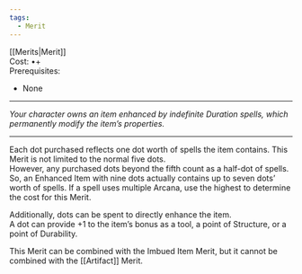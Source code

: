 ```yaml
---
tags:
  - Merit
---
```


[[Merits|Merit]]\
Cost: •+\
Prerequisites:
- None

---

_Your character owns an item enhanced by indefinite Duration spells, which permanently modify the item’s properties._

---

Each dot purchased reflects one dot worth of spells the item contains. This Merit is not limited to the normal five dots.\
However, any purchased dots beyond the fifth count as a half-dot of spells.\
So, an Enhanced Item with nine dots actually contains up to seven dots’ worth of spells. If a spell uses multiple Arcana, use the highest to determine the cost for this Merit.

Additionally, dots can be spent to directly enhance the item.\
A dot can provide +1 to the item’s bonus as a tool, a point of Structure, or a point of Durability.

This Merit can be combined with the Imbued Item Merit, but it cannot be combined with the [[Artifact]] Merit.